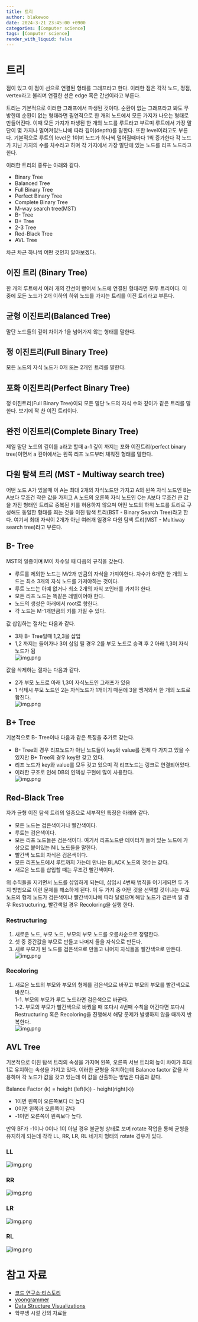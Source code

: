 ```yaml
---
title: 트리
author: blakewoo
date: 2024-3-21 23:45:00 +0900
categories: [Computer science]
tags: [Computer science]
render_with_liquid: false
---
```


# 트리

점이 있고 이 점이 선으로 연결된 형태를 그래프라고 한다.
이러한 점은 각각 노드, 정점, vertex라고 불리며 연결한 선은 edge 혹은 간선이라고 부른다.

트리는 기본적으로 이러한 그래프에서 파생된 것이다. 순환이 없는 그래프라고 봐도 무방한데
순환이 없는 형태라면 필연적으로 한 개의 노드에서 모든 가지가 나오는 형태로 만들어진다.
이때 모든 가지가 파생된 한 개의 노드를 루트라고 부르며 루트에서 가장 말단이 몇 가지나
멀어져있느냐에 따라 깊이(depth)를 말한다. 또한 level이라고도 부른다.
기본적으로 루트의 level은 1이며 노드가 하나씩 멀어질때마다 1씩 증가한다
각 노드가 지닌 가지의 수를 차수라고 하며 각 가지에서 가장 말단에 있는 노드를 리프 노드라고 한다.

이러한 트리의 종류는 아래와 같다.

- Binary Tree
- Balanced Tree
- Full Binary Tree
- Perfect Binary Tree
- Complete Binary Tree
- M-way search tree(MST)
- B- Tree
- B+ Tree  
- 2-3 Tree  
- Red-Black Tree
- AVL Tree

차근 차근 하나씩 어떤 것인지 알아보겠다.

## 이진 트리 (Binary Tree)
한 개의 루트에서 여러 개의 간선이 뻗어서 노드에 연결된 형태라면
모두 트리이다. 이 중에 모든 노드가 2개 이하의 하위 노드를 가지는 트리를
이진 트리라고 부른다.

## 균형 이진트리(Balanced Tree)
말단 노드들의 깊이 차이가 1을 넘어가지 않는 형태를 말한다.

## 정 이진트리(Full Binary Tree)
모든 노드의 자식 노드가 0개 또는 2개인 트리를 말한다.

## 포화 이진트리(Perfect Binary Tree)
정 이진트리(Full Binary Tree)이되 모든 말단 노드의 자식 수와
깊이가 같은 트리를 말한다. 보기에 꽉 찬 이진 트리이다.

## 완전 이진트리(Complete Binary Tree)
제일 말단 노드의 깊이를 a라고 할때 a-1 깊이 까지는
포화 이진트리(perfect binary tree)이면서 a 깊이에서는 왼쪽 리프 노드부터 채워진 형태를 말한다.

##  다원 탐색 트리 (MST - Multiway search tree)
어떤 노드 A가 있을때 이 A는 최대 2개의 자식노드만 가지고
A의 왼쪽 자식 노드인 B는 A보다 무조건 작은 값을 가지고
A 노드의 오른쪽 자식 노드인 C는 A보다 무조건 큰 값을 가진 형태인 트리로
중복된 키를 허용하지 않으며 어떤 노드의 하위 노드를 트리로 구성해도
동일한 형태를 띄는 것을 이진 탐색 트리(BST - Binary Search Tree)라고 한다.
여기서 최대 자식이 2개가 아닌 여러개 일경우 다원 탐색 트리(MST - Multiway search tree)라고 부른다.

## B- Tree    
MST의 일종이며 M이 차수일 때 다음의 규칙을 갖는다.
- 루트를 제외한 노드는 M/2개 만큼의 자식을 가져야한다. 차수가 6개면 한 개의 노드는
최소 3개의 자식 노드를 가져야하는 것이다.
- 루트 노드는 아예 없거나 최소 2개의 자식 포인터를 가져야 한다.
- 모든 리프 노드는 똑같은 레벨이어야 한다.
- 노드의 생성은 아래에서 root로 향한다.
- 각 노드는 M-1개만큼의 키를 가질 수 있다.

값 삽입하는 절차는 다음과 같다.
- 3차 B- Tree일때 1,2,3을 삽입
- 1,2 까지는 들어가나 3이 삽입 될 경우 2를 부모 노드로 승격 후 2 아래 1,3이 자식노드가 됨   
![img.png](/assets/blog/cs/b-tree_insertion_img.png)


값을 삭제하는 절차는 다음과 같다.
- 2가 부모 노드로 아래 1,3이 자식노드인 그래프가 있음
- 1 삭제시 부모 노드인 2는 자식노드가 1개이기 때문에 3을 땡겨와서 한 개의 노드로 합친다.   
![img.png](/assets/blog/cs/b-tree_delete_img.png)

## B+ Tree
기본적으로 B- Tree이나 다음과 같은 특징을 추가로 갖는다.
- B- Tree의 경우 리프노드가 아닌 노드들이 key와 value를 전체 다 가지고 있을 수 있지만
B+ Tree의 경우 key만 갖고 있다.
- 리프 노드가 key와 value를 모두 갖고 있으며 각 리프노드는 링크로 연결되어있다.   
- 이러한 구조로 인해 DB의 인덱싱 구현에 많이 사용한다.    
![img.png](/assets/blog/cs/b+tree_img.png)

## Red-Black Tree
자가 균형 이진 탐색 트리의 일종으로 세부적인 특징은 아래와 같다.
- 모든 노드는 검은색이거나 빨간색이다.
- 루트는 검은색이다.
- 모든 리프 노드들은 검은색이다. 여기서 리프노드란 데이터가 들어 있는 노드에 가상으로
붙어있는 NIL 노드들을 말한다.
- 빨간색 노드의 자식은 검은색이다.
- 모든 리프노드에서 루트까지 가는데 만나는 BLACK 노드의 갯수는 같다.
- 새로운 노드를 삽입할 때는 무조건 빨간색이다.

위 수칙들을 지키면서 노드를 삽입하게 되는데, 삽입시 4번째 법칙을 어기게되면 두 가지
방법으로 이런 문제를 해소하게 된다.
이 두 가지 중 어떤 것을 선택할 것이냐는 부모 노드의 형제 노드가 검은색이냐 빨간색이냐에
따라 달렸으며 해당 노드가 검은색 일 경우 Restructuring, 빨간색일 경우
Recoloring을 실행 한다.

### Restructuring
1. 새로운 노드, 부모 노드, 부모의 부모 노드를 오름차순으로 정렬한다.
2. 셋 중 중간값을 부모로 만들고 나머지 둘을 자식으로 만든다.
3. 새로 부모가 된 노드를 검은색으로 만들고 나머지 자식들을 빨간색으로 만든다.   
![img.png](/assets/blog/cs/red_black_restructuring_img.png)

### Recoloring
1. 새로운 노드의 부모와 부모의 형제를 검은색으로 바꾸고 부모의 부모를 빨간색으로 바꾼다.    
1-1. 부모의 부모가 루트 노드라면 검은색으로 바꾼다.   
1-2. 부모의 부모가 빨간색으로 바꿨을 때 또다시 4번째 수칙을 어긴다면 또다시 Restructuring 혹은 Recoloring을 진행해서 해당 문제가 발생하지 않을 때까지 반복한다.   
![img.png](/assets/blog/cs/red_black_recoloring_img.png)

## AVL Tree
기본적으로 이진 탐색 트리의 속성을 가지며 왼쪽, 오른쪽 서브 트리의 높이 차이가 최대 1로 유지하는 속성을 가지고 있다.
이러한 균형을 유지하는데 Balance factor 값을 사용하며 각 노드가 값을 갖고 있는데
이 값을 산출하는 방법은 다음과 같다.

Balance Factor (k) = height (left(k)) - height(right(k))
- 1이면 왼쪽이 오른쪽보다 더 높다
- 0이면 왼쪽과 오른쪽이 같다
- -1이면 오른쪽이 왼쪽보다 높다.

만약 BF가 -1이나 0이나 1이 아닐 경우 불균형 상태로 보며 rotate 작업을 통해
균형을 유지하게 되는데 각각 LL, RR, LR, RL 네가지 형태의 rotate 경우가 있다.

### LL   
![img.png](/assets/blog/cs/avl_ll_img.png)

### RR   
![img.png](/assets/blog/cs/avl_rr_img.png)

### LR   
![img.png](/assets/blog/cs/avl_lr_img.png)

### RL   
![img.png](/assets/blog/cs/avl_rl_img.png)


# 참고 자료
- [코드 연구소:티스토리](https://code-lab1.tistory.com/62) 
- [yoongrammer](https://yoongrammer.tistory.com/72)
- [Data Structure Visualizations](https://www.cs.usfca.edu/~galles/visualization)
- 학부생 시절 강의 자료들
